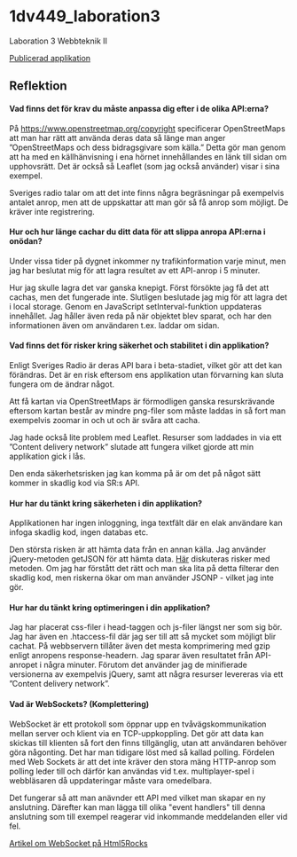 # 1dv449_laboration3
Laboration 3 Webbteknik II

[Publicerad applikation](http://me222wm.se/1dv449_laboration3/)

## Reflektion

#### Vad finns det för krav du måste anpassa dig efter i de olika API:erna?
På https://www.openstreetmap.org/copyright specificerar OpenStreetMaps att man har rätt att använda deras data så länge man anger  ”OpenStreetMaps och dess bidragsgivare som källa.” Detta gör man genom att ha med en källhänvisning i ena hörnet innehållandes en länk till sidan om upphovsrätt. Det är också så Leaflet (som jag också använder) visar i sina exempel.

Sveriges radio talar om att det inte finns några begräsningar på exempelvis antalet anrop, men att de uppskattar att man gör så få anrop som möjligt. De kräver inte registrering.

#### Hur och hur länge cachar du ditt data för att slippa anropa API:erna i onödan?
Under vissa tider på dygnet inkommer ny trafikinformation varje minut, men jag har beslutat mig för att lagra resultet av ett API-anrop i 5 minuter. 

Hur jag skulle lagra det var ganska knepigt. Först försökte jag få det att cachas, men det fungerade inte. Slutligen beslutade jag mig för att lagra det i local storage. Genom en JavaScript setInterval-funktion uppdateras innehållet. Jag håller även reda på när objektet blev sparat, och har den informationen även om användaren t.ex. laddar om sidan. 

#### Vad finns det för risker kring säkerhet och stabilitet i din applikation?
Enligt Sveriges Radio är deras API bara i beta-stadiet, vilket gör att det kan förändras. Det är en risk eftersom ens applikation utan förvarning kan sluta fungera om de ändrar något. 

Att få kartan via OpenStreetMaps är förmodligen ganska resurskrävande eftersom kartan består av mindre png-filer som måste laddas in så fort man exempelvis zoomar in och ut och är svåra att cacha. 

Jag hade också lite problem med Leaflet. Resurser som laddades in via ett ”Content delivery network” slutade att fungera vilket gjorde att min applikation gick i lås. 

Den enda säkerhetsrisken jag kan komma på är om det på något sätt kommer in skadlig kod via SR:s API. 

#### Hur har du tänkt kring säkerheten i din applikation?
Applikationen har ingen inloggning, inga textfält där en elak användare kan infoga skadlig kod, ingen databas etc. 

Den största risken är att hämta data från en annan källa. Jag använder jQuery-metoden getJSON för att hämta data. [Här](http://stackoverflow.com/questions/29022794/is-getjson-safe-to-call-on-untrusted-url) diskuteras risker med metoden. Om jag har förstått det rätt och man ska lita på detta filterar den skadlig kod, men riskerna ökar om man använder JSONP - vilket jag inte gör.

#### Hur har du tänkt kring optimeringen i din applikation?
Jag har placerat css-filer i head-taggen och js-filer längst ner som sig bör. Jag har även en .htaccess-fil där jag ser till att så mycket som möjligt blir cachat. På webbservern tillåter även det mesta komprimering med gzip enligt anropens response-headern. Jag sparar även resultatet från API-anropet i några minuter. Förutom det använder jag de minifierade versionerna av exempelvis jQuery, samt att några resurser levereras via ett ”Content delivery network”. 

#### Vad är WebSockets? (Komplettering)
WebSocket är ett protokoll som öppnar upp en tvåvägskommunikation mellan server och klient via en TCP-uppkoppling. Det gör att data kan skickas till klienten så fort den finns tillgänglig, utan att användaren behöver göra någonting. Det har man tidigare löst med så kallad polling. Fördelen med Web Sockets är att det inte kräver den stora mäng HTTP-anrop som polling leder till och därför kan användas vid t.ex. multiplayer-spel i webbläsaren då uppdateringar måste vara omedelbara. 

Det fungerar så att man anävnder ett API med vilket man skapar en ny anslutning. Därefter kan man lägga till olika "event handlers" till denna anslutning som till exempel reagerar vid inkommande meddelanden eller vid fel. 

[Artikel om WebSocket på Html5Rocks](http://www.html5rocks.com/en/tutorials/websockets/basics/)

